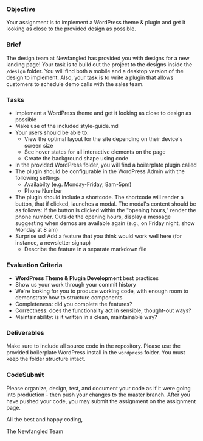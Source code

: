 ### Objective

Your assignment is to implement a WordPress theme & plugin and get it looking as close to the provided design as possible.

### Brief

The design team at Newfangled has provided you with designs for a new landing page! Your task is to build out the project to the designs inside the `/design` folder. You will find both a mobile and a desktop version of the design to implement. Also, your task is to write a plugin that allows customers to schedule demo calls with the sales team.

### Tasks

-   Implement a WordPress theme and get it looking as close to design as possible
-   Make use of the included style-guide.md
-   Your users should be able to:
    -   View the optimal layout for the site depending on their device's screen size
    -   See hover states for all interactive elements on the page
    -   Create the background shape using code
-   In the provided WordPress folder, you will find a boilerplate plugin called <codesubmit-schedule-demo>
-   The plugin should be configurable in the WordPress Admin with the following settings
    -   Availabilty (e.g. Monday-Friday, 8am-5pm)
    -   Phone Number
-   The plugin should include a shortcode. The shortcode will render a button, that if clicked, launches a modal. The modal's content should be as follows: If the button is clicked within the "opening hours," render the phone number. Outside the opening hours, display a message suggesting when demos are available again (e.g., on Friday night, show Monday at 8 am)
-   Surprise us! Add a feature that you think would work well here (for instance, a newsletter signup)
    -   Describe the feature in a separate markdown file

### Evaluation Criteria

-   **WordPress Theme & Plugin Development** best practices
-   Show us your work through your commit history
-   We're looking for you to produce working code, with enough room to demonstrate how to structure components
-   Completeness: did you complete the features?
-   Correctness: does the functionality act in sensible, thought-out ways?
-   Maintainability: is it written in a clean, maintainable way?

### Deliverables

Make sure to include all source code in the repository. Please use the provided boilerplate WordPress install in the `wordpress` folder. You must keep the folder structure intact.

### CodeSubmit

Please organize, design, test, and document your code as if it were going into production - then push your changes to the master branch. After you have pushed your code, you may submit the assignment on the assignment page.

All the best and happy coding,

The Newfangled Team